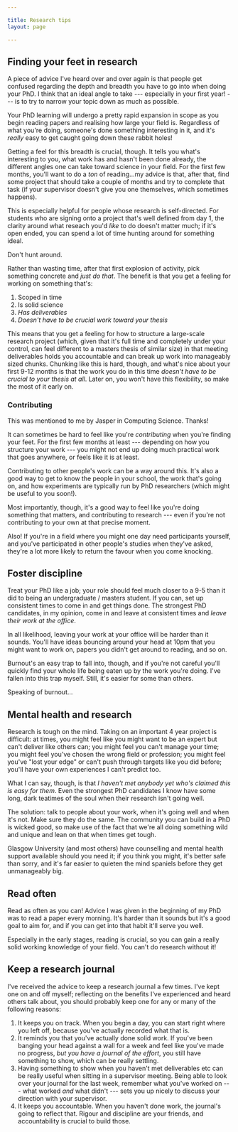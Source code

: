 ```yaml
---

title: Research tips
layout: page

---
```


## Finding your feet in research ##

A piece of advice I've heard over and over again is that people get confused regarding the depth and breadth you have to go into when doing your PhD. I think that an ideal angle to take --- especially in your first year! --- is to try to narrow your topic down as much as possible.

Your PhD learning will undergo a pretty rapid expansion in scope as you begin reading papers and realising how large your field is. Regardless of what you're doing, someone's done something interesting in it, and it's *really* easy to get caught going down these rabbit holes!

Getting a feel for this breadth is crucial, though. It tells you what's interesting to you, what work has and hasn't been done already, the different angles one can take toward science in your field. For the first few months, you'll want to do a *ton* of reading...my advice is that, after that, find some project that should take a couple of months and try to complete that task (if your supervisor doesn't give you one themselves, which sometimes happens).

This is especially helpful for people whose research is self-directed. For students who are signing onto a project that's well defined from day 1, the clarity around what reseach you'd *like* to do doesn't matter much; if it's open ended, you can spend a lot of time hunting around for something ideal. 

Don't hunt around. 

Rather than wasting time, after that first explosion of activity, pick something concrete and *just do that*. The benefit is that you get a feeling for working on something that's:

1. Scoped in time
2. Is solid science
3. *Has deliverables*
4. *Doesn't have to be crucial work toward your thesis*

This means that you get a feeling for how to structure a large-scale research project (which, given that it's full time and completely under your control, can feel different to a masters thesis of similar size) in that meeting deliverables holds you accountable and can break up work into manageably sized chunks. Chunking like this is hard, though, and what's nice about your first 9-12 months is that the work you do in this time *doesn't have to be crucial to your thesis at all*. Later on, you won't have this flexibility, so make the most of it early on.

### Contributing ###

<span class="marginnote">This was mentioned to me by Jasper in Computing Science. Thanks!</span>

It can sometimes be hard to feel like you're *contributing* when you're finding your feet. For the first few months at least --- depending on how you structure your work --- you might not end up doing much practical work that goes anywhere, or feels like it is at least.

Contributing to other people's work can be a way around this. It's also a good way to get to know the people in your school, the work that's going on, and how experiments are typically run by PhD researchers (which might be useful to you soon!).

Most importantly, though, it's a good way to feel like you're doing something that matters, and contributing to research --- even if you're not contributing to your own at that precise moment.

Also! If you're in a field where you might one day need participants yourself, and you've participated in other people's studies when they've asked, they're a lot more likely to return the favour when you come knocking.

## Foster discipline ##

Treat your PhD like a job; your role should feel much closer to a 9-5 than it did to being an undergraduate / masters student. If you can, set up consistent times to come in and get things done. The strongest PhD candidates, in my opinion, come in and leave at consistent times and *leave their work at the office*.

In all likelihood, leaving your work at your office will be harder than it sounds. You'll have ideas bouncing around your head at 10pm that you might want to work on, papers you didn't get around to reading, and so on.

Burnout's an easy trap to fall into, though, and if you're not careful you'll quickly find your whole life being eaten up by the work you're doing. I've fallen into this trap myself. Still, it's easier for some than others. 

Speaking of burnout...

## Mental health and research ##

Research is tough on the mind. Taking on an important 4 year project is difficult: at times, you might feel like you might want to be an expert but can't deliver like others can; you might feel you can't manage your time; you might feel you've chosen the wrong field or profession; you might feel you've "lost your edge" or can't push through targets like you did before; you'll have your own experiences I can't predict too.

What I can say, though, is that *I haven't met anybody yet who's claimed this is easy for them*. Even the strongest PhD candidates I know have some long, dark teatimes of the soul when their research isn't going well.

The solution: talk to people about your work, when it's going well and when it's not. Make sure they do the same. The community you can build in a PhD is wicked good, so make use of the fact that we're all doing something wild and unique and lean on that when times get tough.

Glasgow University (and most others) have counselling and mental health support available should you need it; if you think you might, it's better safe than sorry, and it's far easier to quieten the mind spaniels before they get unmanageably big.

## Read often

Read as often as you can! Advice I was given in the beginning of my PhD was to read a paper every morning. It's harder than it sounds but it's a good goal to aim for, and if you can get into that habit it'll serve you well.

Especially in the early stages, reading is crucial, so you can gain a really solid working knowledge of your field. You can't do research without it!

## Keep a research journal

I've received the advice to keep a research journal a few times. I've kept one on and off myself; reflecting on the benefits I've experienced and heard others talk about, you should probably keep one for any or many of the following reasons:

1. It keeps you on track. When you begin a day, you can start right where you left off, because you've actually recorded what that is.
2. It reminds you that you've actually done solid work. If you've been banging your head against a wall for a week and feel like you've made no progress, *but you have a journal of the effort*, you still have something to show, which can be really settling.
3. Having something to show when you haven't met deliverables etc can be really useful when sitting in a supervisor meeting. Being able to look over your journal for the last week, remember what you've worked on --- what worked *and* what didn't --- sets you up nicely to discuss your direction with your supervisor.
4. It keeps you accountable. When you haven't done work, the journal's going to reflect that. Rigour and discipline are your friends, and accountability is crucial to build those.
